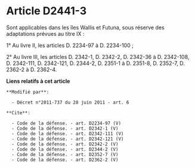# Article D2441-3

Sont applicables dans les îles Wallis et Futuna, sous réserve des adaptations prévues au titre IX : 

1° Au livre II, les articles D. 2234-97 à D. 2234-100 ; 

2° Au livre III, les articles D. 2342-1, D. 2342-2, D. 2342-36 à D. 2342-108, D. 2342-111, D. 2342-121, 
D. 2344-2, D. 2351-1 à D. 2351-8, D. 2352-7, D. 2362-2 à D. 2362-4.

**Liens relatifs à cet article**

	**Modifié par**:

	  - Décret n°2011-737 du 28 juin 2011 - art. 6

	**Cite**:

	  - Code de la défense. - art. D2234-97 (V)
	  - Code de la défense. - art. D2342-1 (V)
	  - Code de la défense. - art. D2342-111 (V)
	  - Code de la défense. - art. D2342-121 (V)
	  - Code de la défense. - art. D2342-2 (V)
	  - Code de la défense. - art. D2344-2 (V)
	  - Code de la défense. - art. D2352-7 (V)
	  - Code de la défense. - art. D2362-2 (V)
